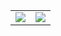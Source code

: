 <table>
  <tr>
    <td><img src="https://github-readme-stats.vercel.app/api?username=hypertseng&show_icons=true&theme=tokyonight&line_height=27" style="height: auto;"></td>
    <td><img src="https://github-readme-stats.vercel.app/api/top-langs/?username=hypertseng&theme=radical" style="height: auto;"></td>
  </tr>
</table>
